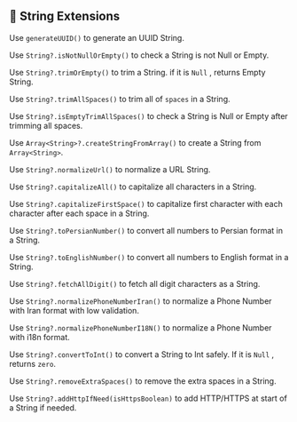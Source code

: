 ## 🧬 String Extensions

Use `generateUUID()` to generate an UUID String.

Use `String?.isNotNullOrEmpty()` to check a String is not Null or Empty.

Use `String?.trimOrEmpty()` to trim a String. if it is `Null` , returns Empty String. 

Use `String?.trimAllSpaces()` to trim all of `spaces` in a String.

Use `String?.isEmptyTrimAllSpaces()` to check a String is Null or Empty after trimming all spaces.

Use `Array<String>?.createStringFromArray()` to create a String from `Array<String>`.

Use `String?.normalizeUrl()` to normalize a URL String.

Use `String?.capitalizeAll()` to capitalize all characters in a String.

Use `String?.capitalizeFirstSpace()` to capitalize first character with each character after each space in a String.

Use `String?.toPersianNumber()` to convert all numbers to Persian format in a String.

Use `String?.toEnglishNumber()` to convert all numbers to English format in a String.

Use `String?.fetchAllDigit()` to fetch all digit characters as a String.

Use `String?.normalizePhoneNumberIran()` to normalize a Phone Number with Iran format with low validation.

Use `String?.normalizePhoneNumberI18N()` to normalize a Phone Number with i18n format.

Use `String?.convertToInt()` to convert a String to Int safely. If it is `Null` , returns `zero`.

Use `String?.removeExtraSpaces()` to remove the extra spaces in a String.

Use `String?.addHttpIfNeed(isHttpsBoolean)` to add HTTP/HTTPS  at start of a String if needed.
<!--stackedit_data:
eyJoaXN0b3J5IjpbLTEwOTM3OTYzNzNdfQ==
-->
